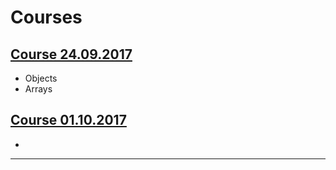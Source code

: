 # Courses

## [Course 24.09.2017](./Notes/Course_2409.md)
  * Objects
  * Arrays
  
## [Course 01.10.2017](./Notes/Course_0110.md)
  * 

------